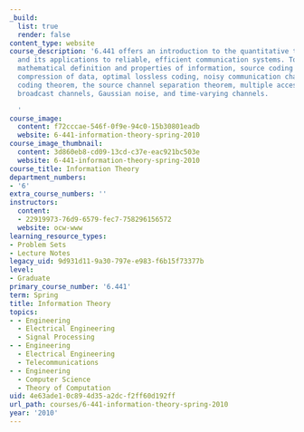 ```yaml
---
_build:
  list: true
  render: false
content_type: website
course_description: '6.441 offers an introduction to the quantitative theory of information
  and its applications to reliable, efficient communication systems. Topics include
  mathematical definition and properties of information, source coding theorem, lossless
  compression of data, optimal lossless coding, noisy communication channels, channel
  coding theorem, the source channel separation theorem, multiple access channels,
  broadcast channels, Gaussian noise, and time-varying channels.

  '
course_image:
  content: f72cccae-546f-0f9e-94c0-15b30801eadb
  website: 6-441-information-theory-spring-2010
course_image_thumbnail:
  content: 3d860eb8-cd09-13cd-c37e-eac921bc503e
  website: 6-441-information-theory-spring-2010
course_title: Information Theory
department_numbers:
- '6'
extra_course_numbers: ''
instructors:
  content:
  - 22919973-76d9-6579-fec7-758296156572
  website: ocw-www
learning_resource_types:
- Problem Sets
- Lecture Notes
legacy_uid: 9d931d11-9a30-797e-e983-f6b15f73377b
level:
- Graduate
primary_course_number: '6.441'
term: Spring
title: Information Theory
topics:
- - Engineering
  - Electrical Engineering
  - Signal Processing
- - Engineering
  - Electrical Engineering
  - Telecommunications
- - Engineering
  - Computer Science
  - Theory of Computation
uid: 4e63ade1-0c89-4d35-a2dc-f2ff60d192ff
url_path: courses/6-441-information-theory-spring-2010
year: '2010'
---
```

